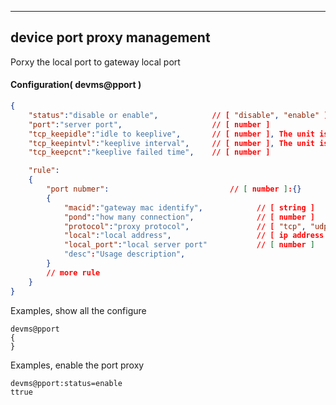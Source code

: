 ***
## device port proxy management
Porxy the local port to gateway local port

#### Configuration( devms@pport )
```json
{
    "status":"disable or enable",            // [ "disable", "enable" ]
    "port":"server port",                    // [ number ]
    "tcp_keepidle":"idle to keeplive",       // [ number ], The unit is seconds
    "tcp_keepintvl":"keeplive interval",     // [ number ], The unit is seconds
    "tcp_keepcnt":"keeplive failed time",    // [ number ]

    "rule":
    {
        "port nubmer":                           // [ number ]:{}
        {
            "macid":"gateway mac identify",            // [ string ]
            "pond":"how many connection",              // [ number ]
            "protocol":"proxy protocol",               // [ "tcp", "udp" ]
            "local":"local address",                   // [ ip address ]
            "local_port":"local server port"           // [ number ]
            "desc":"Usage description",
        }
        // more rule
    }
}
```
Examples, show all the configure
```shell
devms@pport
{
}
```  
Examples, enable the port proxy
```shell
devms@pport:status=enable
ttrue
```  

